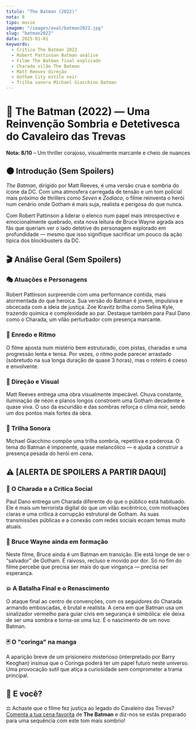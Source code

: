```yaml
---
titulo: "The Batman (2022)"
nota: 8
tipo: movie
imagem: "/images/aval/batman2022.jpg"
slug: "batman2022"
data: 2025-01-01
keywords:
  - Crítica The Batman 2022
  - Robert Pattinson Batman análise
  - Filme The Batman final explicado
  - Charada vilão The Batman
  - Matt Reeves direção
  - Gotham City estilo noir
  - Trilha sonora Michael Giacchino Batman
---
```


# 🦇 The Batman (2022) — Uma Reinvenção Sombria e Detetivesca do Cavaleiro das Trevas

**Nota: 8/10** – Um thriller corajoso, visualmente marcante e cheio de nuances

## 🌑 Introdução (Sem Spoilers)

*The Batman*, dirigido por Matt Reeves, é uma versão crua e sombria do ícone da DC. Com uma atmosfera carregada de tensão e um tom policial mais próximo de thrillers como *Seven* e *Zodíaco*, o filme reinventa o herói num cenário onde Gotham é mais suja, realista e perigosa do que nunca.

Com Robert Pattinson a liderar o elenco num papel mais introspectivo e emocionalmente quebrado, esta nova leitura de Bruce Wayne agrada aos fãs que queriam ver o lado detetive do personagem explorado em profundidade — mesmo que isso signifique sacrificar um pouco da ação típica dos blockbusters da DC.

## 🎬 Análise Geral (Sem Spoilers)

### 🎭 Atuações e Personagens

Robert Pattinson surpreende com uma performance contida, mais atormentada do que heroica. Sua versão do Batman é jovem, impulsiva e obcecada com a ideia de justiça. Zoe Kravitz brilha como Selina Kyle, trazendo química e complexidade ao par. Destaque também para Paul Dano como o Charada, um vilão perturbador com presença marcante.

### 📜 Enredo e Ritmo

O filme aposta num mistério bem estruturado, com pistas, charadas e uma progressão lenta e tensa. Por vezes, o ritmo pode parecer arrastado (sobretudo na sua longa duração de quase 3 horas), mas o roteiro é coeso e envolvente.

### 🎥 Direção e Visual

Matt Reeves entrega uma obra visualmente impecável. Chuva constante, iluminação de néon e planos longos constroem uma Gotham decadente e quase viva. O uso da escuridão e das sombras reforça o clima noir, sendo um dos pontos mais fortes da obra.

### 🎵 Trilha Sonora

Michael Giacchino compõe uma trilha sombria, repetitiva e poderosa. O tema do Batman é imponente, quase melancólico — e ajuda a construir a presença pesada do herói em cena.

## ⚠️ [ALERTA DE SPOILERS A PARTIR DAQUI]

### 🧩 O Charada e a Crítica Social

Paul Dano entrega um Charada diferente do que o público está habituado. Ele é mais um terrorista digital do que um vilão excêntrico, com motivações claras e uma crítica à corrupção estrutural de Gotham. As suas transmissões públicas e a conexão com redes sociais ecoam temas muito atuais.

### 🦇 Bruce Wayne ainda em formação

Neste filme, Bruce ainda é um Batman em transição. Ele está longe de ser o “salvador” de Gotham. É raivoso, recluso e movido por dor. Só no fim do filme percebe que precisa ser mais do que vingança — precisa ser esperança.

### 💥 A Batalha Final e o Renascimento

O ataque final ao centro de convenções, com os seguidores do Charada armando emboscadas, é brutal e realista. A cena em que Batman usa um sinalizador vermelho para guiar civis em segurança é simbólica: ele deixa de ser uma sombra e torna-se uma luz. É o nascimento de um novo Batman.

### 🃏 O "coringa" na manga

A aparição breve de um prisioneiro misterioso (interpretado por Barry Keoghan) insinua que o Coringa poderá ter um papel futuro neste universo. Uma provocação sutil que atiça a curiosidade sem comprometer a trama principal.

## 📢 E você?

⚖️ Achaste que o filme fez justiça ao legado do Cavaleiro das Trevas?  
[Comenta a tua cena favorita](../../contacto.html) de **The Batman** e diz-nos se estás preparado para uma sequência com este tom mais sombrio!
